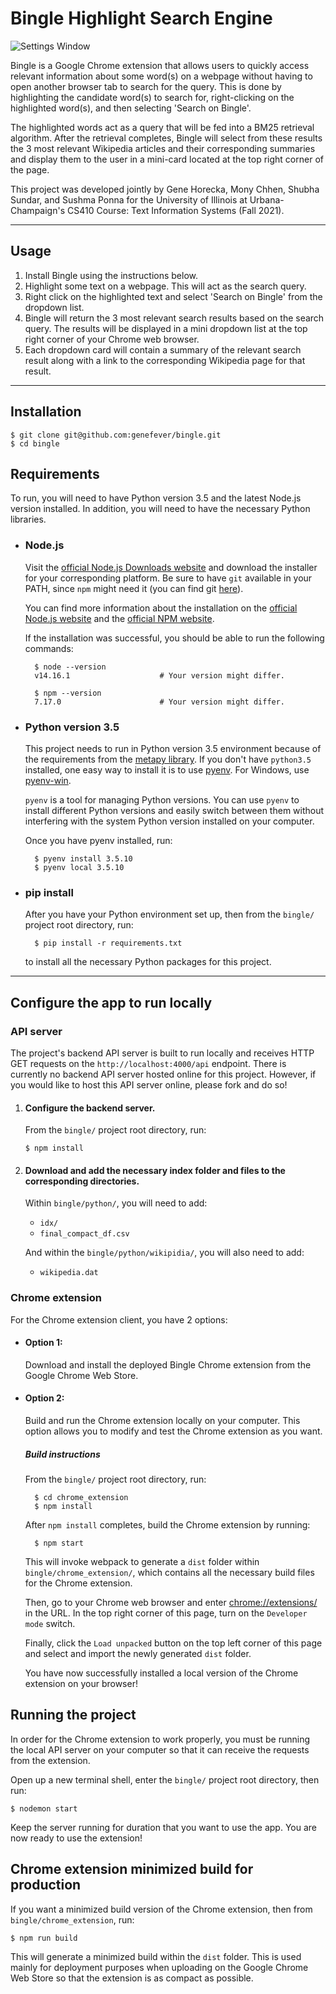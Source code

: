 # Bingle Highlight Search Engine

![Settings Window](https://raw.github.com/genefever/bingle/blob/main/chrome_extension/src/static/bingle-github-screenshot.png)

Bingle is a Google Chrome extension that allows users to quickly access relevant information about some word(s) on a webpage without having to open another browser tab to search for the query. This is done by highlighting the candidate word(s) to search for, right-clicking on the highlighted word(s), and then selecting 'Search on Bingle'.

The highlighted words act as a query that will be fed into a BM25 retrieval algorithm. After the retrieval completes, Bingle will select from these results the 3 most relevant Wikipedia articles and their corresponding summaries and display them to the user in a mini-card located at the top right corner of the page.

This project was developed jointly by Gene Horecka, Mony Chhen, Shubha Sundar, and Sushma Ponna for the University of Illinois at Urbana-Champaign's CS410 Course: Text Information Systems (Fall 2021).

---

## Usage

1. Install Bingle using the instructions below.
2. Highlight some text on a webpage. This will act as the search query.
3. Right click on the highlighted text and select 'Search on Bingle' from the dropdown list.
4. Bingle will return the 3 most relevant search results based on the search query. The results will be displayed in a mini dropdown list at the top right corner of your Chrome web browser.
5. Each dropdown card will contain a summary of the relevant search result along with a link to the corresponding Wikipedia page for that result.

---

## Installation

    $ git clone git@github.com:genefever/bingle.git
    $ cd bingle

## Requirements

To run, you will need to have Python version 3.5 and the latest Node.js version installed. In addition, you will need to have the necessary Python libraries.

- ### Node.js

  Visit the [official Node.js Downloads website](https://nodejs.org/en/download/) and download the installer for your corresponding platform. Be sure to have `git` available in your PATH, since `npm` might need it (you can find git [here](https://git-scm.com/)).

  You can find more information about the installation on the [official Node.js website](https://nodejs.org/) and the [official NPM website](https://npmjs.org/).

  If the installation was successful, you should be able to run the following commands:

        $ node --version
        v14.16.1                    # Your version might differ.

        $ npm --version
        7.17.0                      # Your version might differ.

- ### Python version 3.5

  This project needs to run in Python version 3.5 environment because of the requirements from the [metapy library](https://github.com/meta-toolkit/metapy). If you don't have `python3.5` installed, one easy way to install it is to use [pyenv](https://github.com/pyenv/pyenv). For Windows, use [pyenv-win](https://github.com/pyenv/pyenv-installer).

  `pyenv` is a tool for managing Python versions. You can use `pyenv` to install different Python versions and easily switch between them without interfering with the system Python version installed on your computer.

  Once you have pyenv installed, run:

        $ pyenv install 3.5.10
        $ pyenv local 3.5.10

- ### pip install

  After you have your Python environment set up, then from the `bingle/` project root directory, run:

        $ pip install -r requirements.txt

  to install all the necessary Python packages for this project.

---

## Configure the app to run locally

### API server

The project's backend API server is built to run locally and receives HTTP GET requests on the `http://localhost:4000/api` endpoint. There is currently no backend API server hosted online for this project. However, if you would like to host this API server online, please fork and do so!

1.  #### Configure the backend server.

    From the `bingle/` project root directory, run:

        $ npm install

2.  #### Download and add the necessary index folder and files to the corresponding directories.

    Within `bingle/python/`, you will need to add:

    - `idx/`
    - `final_compact_df.csv`

    And within the `bingle/python/wikipidia/`, you will also need to add:

    - `wikipedia.dat`

### Chrome extension

For the Chrome extension client, you have 2 options:

- #### Option 1:
  Download and install the deployed Bingle Chrome extension from the Google Chrome Web Store.
- #### Option 2:

  Build and run the Chrome extension locally on your computer. This option allows you to modify and test the Chrome extension as you want.

  ##### Build instructions

  From the `bingle/` project root
  directory, run:

        $ cd chrome_extension
        $ npm install

  After `npm install` completes, build the Chrome extension by running:

        $ npm start

  This will invoke webpack to generate a `dist` folder within `bingle/chrome_extension/`, which contains all the necessary build files for the Chrome extension.

  Then, go to your Chrome web browser and enter [chrome://extensions/](chrome://extensions/) in the URL. In the top right corner of this page, turn on the `Developer mode` switch.

  Finally, click the `Load unpacked` button on the top left corner of this page and select and import the newly generated `dist` folder.

  You have now successfully installed a local version of the Chrome extension on your browser!

## Running the project

In order for the Chrome extension to work properly, you must be running the local API server on your computer so that it can receive the requests from the extension.

Open up a new terminal shell, enter the `bingle/` project root directory, then run:

    $ nodemon start

Keep the server running for duration that you want to use the app. You are now ready to use the extension!

## Chrome extension minimized build for production

If you want a minimized build version of the Chrome extension, then from `bingle/chrome_extension`, run:

    $ npm run build

This will generate a minimized build within the `dist` folder. This is used mainly for deployment purposes when uploading on the Google Chrome Web Store so that the extension is as compact as possible.
